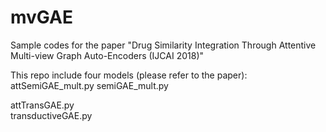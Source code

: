 # mvGAE
Sample codes for the paper "Drug Similarity Integration Through Attentive Multi-view Graph Auto-Encoders (IJCAI 2018)"

This repo include four models (please refer to the paper):
 	attSemiGAE_mult.py
  semiGAE_mult.py
  
  attTransGAE.py   	
  transductiveGAE.py
